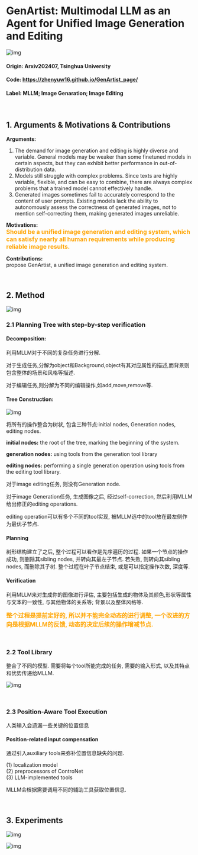 # GenArtist: Multimodal LLM as an Agent for Unified Image Generation and Editing

![img](res/011/001.PNG)  

#### Origin: Arxiv202407, Tsinghua University   
#### Code:  https://zhenyuw16.github.io/GenArtist_page/
#### Label: MLLM; Image Genaration; Image Editing

</br>

## 1. Arguments & Motivations & Contributions

**Arguments:**  
1. The demand for image generation and editing is highly diverse and variable. General models may be weaker than some finetuned models in certain aspects, but they can exhibit better performance in out-of-distribution data.  
2. Models still struggle with complex problems. Since texts are highly variable, flexible, and can be easy to combine, there are always complex problems that a trained model cannot effectively handle.  
3. Generated images sometimes fail to accurately correspond to the content of user prompts. Existing models lack the ability to autonomously assess the correctness of generated images, not to mention self-correcting them, making generated images unreliable.  

**Motivations:**  
<font color=orange size=3>**Should be a unified image generation and editing system, which can satisfy nearly all human requirements while producing reliable image results.**</font>

**Contributions:**  
propose GenArtist, a unified image generation and editing system.

</br>

## 2. Method

![img](res/011/002.PNG)  

### 2.1 Planning Tree with step-by-step verification

#### Decomposition:  

利用MLLM对于不同的复杂任务进行分解.  

对于生成任务,分解为object和Background,object有其对应属性的描述,而背景则包含整体的场景和风格等描述.  

对于编辑任务,则分解为不同的编辑操作,如add,move,remove等.  

#### Tree Construction:  

![img](res/011/003.PNG)  

将所有的操作整合为树状, 包含三种节点:initial nodes, Generation nodes, editing nodes.  

**initial nodes:** the root of the tree, marking the beginning of the system.  

**generation nodes:** using tools from the generation tool library  

**editing nodes:** performing a single generation operation using tools from the editing tool library.  

对于image editing任务, 则没有Generation node.  

对于image Generation任务, 生成图像之后, 经过self-correction, 然后利用MLLM给出修正的editing operations.  

editing operation可以有多个不同的tool实现, 被MLLM选中的tool放在最左侧作为最优子节点.  

#### Planning

树形结构建立了之后, 整个过程可以看作是先序遍历的过程. 如果一个节点的操作成功, 则删除其sibling nodes, 并转向其最左子节点. 若失败, 则转向其sibling nodes, 而删除其子树. 整个过程在叶子节点结束, 或是可以指定操作次数, 深度等.  

#### Verification

利用MLLM来对生成你的图像进行评估, 主要包括生成的物体及其颜色,形状等属性与文本的一致性, 与其他物体的关系等; 背景以及整体风格等.  

<font color=orange size=3>**整个过程是提前定好的, 所以并不能完全动态的进行调整, 一个改进的方向是根据MLLM的反馈, 动态的决定后续的操作增减节点.**</font>

</br>

### 2.2 Tool Library

整合了不同的模型. 需要将每个tool所能完成的任务, 需要的输入形式, 以及其特点和优势传递给MLLM.    

![img](res/011/004.PNG)  

</br>

### 2.3 Position-Aware Tool Execution

人类输入会遗漏一些关键的位置信息

#### Position-related input compensation

通过引入auxiliary tools来弥补位置信息缺失的问题.  

(1) localization model  
(2) preprocessors of ControNet  
(3) LLM-implemented tools  

MLLM会根据需要调用不同的辅助工具获取位置信息.  

</br>

## 3. Experiments

![img](res/011/005.PNG)  

![img](res/011/006.PNG)  
